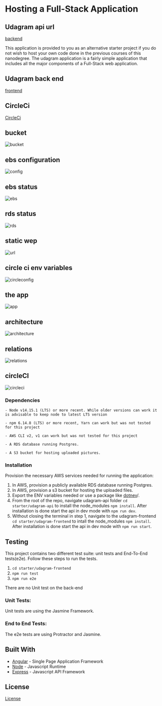 # Hosting a Full-Stack Application

## Udagram api url

[backend](http://udagram-api-dev222222222222222222.us-east-1.elasticbeanstalk.com)

This application is provided to you as an alternative starter project if you do not wish to host your own code done in the previous courses of this nanodegree. The udagram application is a fairly simple application that includes all the major components of a Full-Stack web application.

## Udagram back end

[frontend](http://myawsbucket589745.s3-website-us-east-1.amazonaws.com)

## CircleCi

[CircleCi](https://app.circleci.com/pipelines/github/M0stafa123/udagram)

## bucket

![bucket](https://user-images.githubusercontent.com/98834672/216066108-5ed85b7c-f10c-4b60-95fd-1e4b8166179e.PNG)

## ebs configuration

![config](https://user-images.githubusercontent.com/98834672/216077859-c7b61750-1bd7-476a-a8d8-2a3416f58f57.PNG)

## ebs status

![ebs](https://user-images.githubusercontent.com/98834672/216066259-901fd240-2374-499a-95a0-6f08d66b82b5.PNG)

## rds status

![rds](https://user-images.githubusercontent.com/98834672/216066902-c55f8b64-658a-4a2a-ae3c-6ea931def5fe.PNG)

## static wep

![url](https://user-images.githubusercontent.com/98834672/216066333-98b29061-0060-4aba-814f-2c4bd69472c6.PNG)

## circle ci env variables

![circleconfig](https://user-images.githubusercontent.com/98834672/216079551-7b7631f5-2a6a-4432-a468-599168fe75a7.PNG)

## the app

![app](https://user-images.githubusercontent.com/98834672/216067912-2b1529b8-7f65-4f5d-b1fa-5bcd507d5b6c.PNG)

## architecture

![architecture](https://user-images.githubusercontent.com/98834672/216074232-48e9518b-7429-40f3-833f-b7d8c066661f.png)

## relations

![relations](https://user-images.githubusercontent.com/98834672/216075568-71a11e95-0a9f-44e0-80fe-49d1eb3edc79.PNG)

## circleCI

![circleci](https://user-images.githubusercontent.com/98834672/216081889-907b81d0-5310-432b-b363-db1f7eabc38b.PNG)

### Dependencies

```
- Node v14.15.1 (LTS) or more recent. While older versions can work it is advisable to keep node to latest LTS version

- npm 6.14.8 (LTS) or more recent, Yarn can work but was not tested for this project

- AWS CLI v2, v1 can work but was not tested for this project

- A RDS database running Postgres.

- A S3 bucket for hosting uploaded pictures.

```

### Installation

Provision the necessary AWS services needed for running the application:

1. In AWS, provision a publicly available RDS database running Postgres. <Place holder for link to classroom article>
1. In AWS, provision a s3 bucket for hosting the uploaded files. <Place holder for tlink to classroom article>
1. Export the ENV variables needed or use a package like [dotnev](https://www.npmjs.com/package/dotenv)/.
1. From the root of the repo, navigate udagram-api folder `cd starter/udagram-api` to install the node_modules `npm install`. After installation is done start the api in dev mode with `npm run dev`.
1. Without closing the terminal in step 1, navigate to the udagram-frontend `cd starter/udagram-frontend` to intall the node_modules `npm install`. After installation is done start the api in dev mode with `npm run start`.

## Testing

This project contains two different test suite: unit tests and End-To-End tests(e2e). Follow these steps to run the tests.

1. `cd starter/udagram-frontend`
1. `npm run test`
1. `npm run e2e`

There are no Unit test on the back-end

### Unit Tests:

Unit tests are using the Jasmine Framework.

### End to End Tests:

The e2e tests are using Protractor and Jasmine.

## Built With

- [Angular](https://angular.io/) - Single Page Application Framework
- [Node](https://nodejs.org) - Javascript Runtime
- [Express](https://expressjs.com/) - Javascript API Framework

## License

[License](LICENSE.txt)

